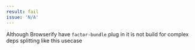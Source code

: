 ```yaml
---
result: fail
issue: 'N/A'
---
```


Although Browserify have `factor-bundle` plug in it is not build for complex deps splitting like this usecase

